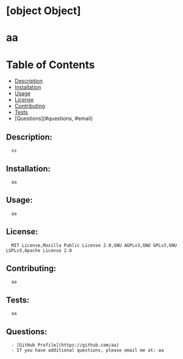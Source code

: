 # [object Object]

  # aa

  # Table of Contents

  - [Description](#description)
  - [Installation](#installation)
  - [Usage](#usage)
  - [License](#license)
  - [Contributing](#contributing)
  - [Tests](#tests)
  - [Questions](#questions, #email)
 
  ## Description:

      ss

  ## Installation:
      aa

  ## Usage:
      aa

  ## License:
      MIT License,Mozilla Public License 2.0,GNU AGPLv3,GNU GPLv3,GNU LGPLv3,Apache License 2.0

  ## Contributing:
      aa

  ## Tests:
      aa

  ## Questions:
      - [GitHub Profile](https://github.com/aa)
      - If you have additional questions, please email me at: aa